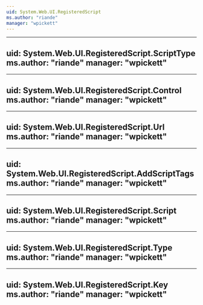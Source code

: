 ```yaml
---
uid: System.Web.UI.RegisteredScript
ms.author: "riande"
manager: "wpickett"
---
```


---
uid: System.Web.UI.RegisteredScript.ScriptType
ms.author: "riande"
manager: "wpickett"
---

---
uid: System.Web.UI.RegisteredScript.Control
ms.author: "riande"
manager: "wpickett"
---

---
uid: System.Web.UI.RegisteredScript.Url
ms.author: "riande"
manager: "wpickett"
---

---
uid: System.Web.UI.RegisteredScript.AddScriptTags
ms.author: "riande"
manager: "wpickett"
---

---
uid: System.Web.UI.RegisteredScript.Script
ms.author: "riande"
manager: "wpickett"
---

---
uid: System.Web.UI.RegisteredScript.Type
ms.author: "riande"
manager: "wpickett"
---

---
uid: System.Web.UI.RegisteredScript.Key
ms.author: "riande"
manager: "wpickett"
---

